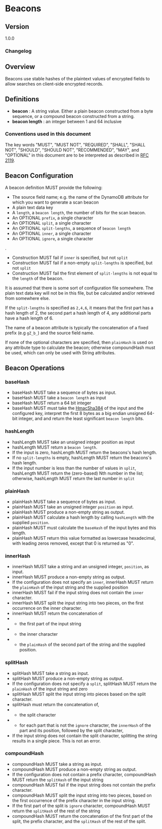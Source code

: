 [//]: # "Copyright Amazon.com Inc. or its affiliates. All Rights Reserved."
[//]: # "SPDX-License-Identifier: CC-BY-SA-4.0"

# Beacons

## Version

1.0.0

### Changelog

## Overview

Beacons use stable hashes of the plaintext values of encrypted fields to allow searches on client-side encrypted records.

## Definitions

 * **beacon** : A string value. Either a plain beacon constructed from a byte sequence, or a compound beacon constructed from a string.
 * **beacon length** : an integer between 1 and 64 inclusive


### Conventions used in this document

The key words "MUST", "MUST NOT", "REQUIRED", "SHALL", "SHALL NOT", "SHOULD", "SHOULD NOT", "RECOMMENDED", "MAY", and "OPTIONAL"
in this document are to be interpreted as described in [RFC 2119](https://tools.ietf.org/html/rfc2119).


## Beacon Configuration

A beacon definition MUST provide the following:
 * The source field name; e.g. the name of the DynamoDB attribute for which you want to generate a scan beacon
 * A plain text data key
 * A `length`, a `beacon length`, the number of bits for the scan beacon.
 * An OPTIONAL `prefix`, a single character
 * An OPTIONAL `split`, a single character
 * An OPTIONAL `split-lengths`, a sequence of `beacon length`
 * An OPTIONAL `inner`, a single character
 * An OPTIONAL `ignore`, a single character

.

 * Construction MUST fail if `inner` is specified, but not `split`
 * Construction MUST fail if a non-empty `split-lengths` is specified, but not `split`
 * Construction MUST fail the first element of `split-lengths` is not equal to the 
`length` of the beacon.

It is assumed that there is some sort of configuration file somewhere.
The plain text data key will not be in this file, but be calculated and/or retrieved from somewhere else.

If the `split-lengths` is specified as `2,4,6`, it means that the first part has a hash length of 2,
the second part a hash length of 4, any additional parts have a hash length of 6.

The name of a beacon attribute is typically the concatenation of a fixed prefix (e.g `gZ_b_`) and the source field name.

If none of the optional characters are specified, then `plainHash` is
used on any attribute type to calculate the beacon;
otherwise compoundHash must be used, which can only be used with String attributes.


## Beacon Operations

### baseHash
 * baseHash MUST take a sequence of bytes as input.
 * baseHash MUST take a `beacon length` as input
 * baseHash MUST return a 64 bit integer
 * baseHash MUST must take the 
[HmacSha384](https://www.ietf.org/rfc/rfc2104.txt)
of the input and the configured key, interpret the first 8 bytes
as a big endian unsigned 64-bit integer, and 
and return the least significant `beacon length` bits.


### hashLength
 * hashLength MUST take an unsigned integer position as input
 * hashLength MUST return a `beacon length`.
 * If the input is zero, hashLength MUST return the beacons's hash length.
 * If no `split-lengths` is empty, hashLength MUST return the beacons's hash length.
 * If the input number is less than the number of values in `split`,
hashLength MUST return the (zero-based) Nth number in the list;
otherwise, hashLength MUST return the last number in `split`

### plainHash
 * plainHash MUST take a sequence of bytes as input.
 * plainHash MUST take an unsigned integer `position` as input.
 * plainHash MUST produce a non-empty string as output.
 * plainHash MUST calculate a hash length by calling `hashLength` with the supplied `position`.
 * plainHash MUST must calculate the `baseHash` of the input bytes and this length.
 * plainHash MUST return this value formatted as lowercase hexadecimal,
with leading zeros removed, except that 0 is returned as "0".

### innerHash
 * innerHash MUST take a string and an unsigned integer, `position`, as input.
 * innerHash MUST produce a non-empty string as output.
 * If the configuration does not specify an `inner`,
innerHash MUST return the `plainHash` of the input string and the supplied position
 * innerHash MUST fail if the input string does not contain the `inner` character.
 * innerHash MUST split the input string into two pieces, on the
first occurrence on the inner character.
 * innerHash MUST return the concatenation of
 * * the first part of the input string
 * * the inner character
 * * the `plainHash` of the second part of the string and the supplied position.

### splitHash

 * splitHash MUST take a string as input.
 * splitHash MUST produce a non-empty string as output.
 * If the configuration does not specify a `split`,
splitHash MUST return the `plainHash` of the input string and zero
 * splitHash MUST split the input string into pieces based on the split character.
 * splitHash must return the concatenation of,
 * * the split character
 * * for each part that is not the `ignore` character,
 the `innerHash` of the part and its position, followed by the split character,
 * If the input string does not contain the split character,
splitting the string results in a single piece. This is not an error.

### compoundHash

 * compoundHash MUST take a string as input.
 * compoundHash MUST produce a non-empty string as output.
 * If the configuration does not contain a prefix character,
compoundHash MUST return the `splitHash` of the input string
 * compoundHash MUST fail if the input string does not contain the prefix character.
 * compoundHash MUST split the input string into two pieces,
based on the first occurrence of the prefix character in the input string.
 * If the first part of the split is `ignore` character,
compoundHash MUST return the `splitHash` of the rest of the string
 * compoundHash MUST return the concatenation of the first part of the split, the prefix character, and the `splitHash` of the rest of the split.
